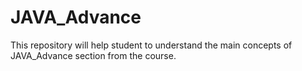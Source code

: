 # JAVA_Advance
This repository will help student to understand the main concepts of JAVA_Advance section from the course.
